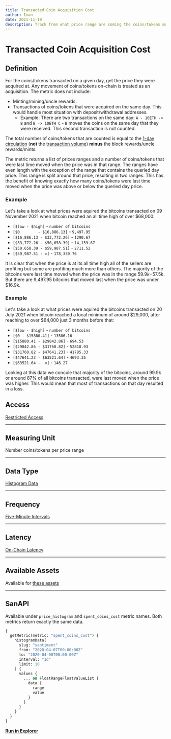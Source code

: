 ```yaml
---
title: Transacted Coin Acquisition Cost
author: Ivan
date: 2021-11-19
description: Track from what price range are coming the coins/tokens moved on a given day
---
```

# Transacted Coin Acquisition Cost

## Definition

For the coins/tokens transacted on a given day, get the price they were acquired
at. Any movement of coins/tokens on-chain is treated as an acquisition. The
metric does not include:

- Minting/mining/uncle rewards.
- Transactions of coins/tokens that were acquired on the same day. This would
  handle most situation with deposit/withdrawal addresses.
  - Example: There are two transactions on the same day: `A - 10ETH -> B` and `B
    -> 10ETH C` - `B` moves the coins on the same day that they were received.
    This second transaction is not counted.

The total number of coins/tokens that are counted is equal to the [1-day
circulation](/metrics/circulation) (**not** the [transaction
volume](/metrics/transaction-volume)) **minus** the block rewards/uncle
rewards/mints.

The metric returns a list of prices ranges and a number of coins/tokens that
were last time moved when the price was in that range. The ranges have even
length with the exception of the range that contains the queried day price. This
range is split around that price, resulting in two ranges. This has the benefit
of knowing exactly how many coins/tokens were last time moved when the price was
above or below the queried day price.

### Example

Let's take a look at what prices were aquired the bitcoins transacted on 09 November 2021 when bitcoin reached an all time high of over $68,000:

- `[$low - $high]` - `number of bitcoins`
- `[$0        - $16,886.13]` - ` 9,497.95 `
- `[$16,886.13 - $33,772.26]` - `1290.67`
- `[$33,772.26 - $50,658.39]` - `14,159.67`
- `[$50,658.39 - $59,987.51]` - `2711.52`
- `[$59,987.51 - ∞]` - `178,339.76`

It is clear that when the price is at its all time high all of the sellers are profiting but some are profiting much more than others. The majority of the bitcoins were last time moved when the price was in the range $59.9k-$57.5k. But there are 9,497.95 bitcoins that moved last when the price was under $16.9k.

### Example

Let's take a look at what prices were aquired the bitcoins transacted on 20 July 2021 when bitcoin reached a local minimum of around $29,000, after reaching to over $64,000 just 3 months before that:
- `[$low - $high]` - `number of bitcoins`
- `[$0 - $15880.41]` -  `13586.16`
- `[$15880.41 - $29842.86]` -  `694.53`
- `[$29842.86 - $31760.82]` -  `52818.93`
- `[$31760.82 - $47641.23]` -  `41785.33`
- `[$47641.23 - $63521.64]` -  `4693.35`
- `[$63521.64 -  ∞]` - `146.27`

Looking at this data we concule that majority of the bitcoins, around 99.9k or around 87% of all bitcoins transacted, were last moved when the price was higher. This would mean that most of transactions on that day resulted in a loss.

## Access

[Restricted Access](/metrics/details/access#restricted-access)

---

## Measuring Unit

Number coins/tokens per price range

---

## Data Type

[Histogram Data](/metrics/details/data-type#histogram-data)

---

## Frequency

[Five-Minute Intervals](/metrics/details/frequency#five-minute-frequency)

---

## Latency

[On-Chain Latency](/metrics/details/latency#on-chain-latency)

---

## Available Assets

Available for [these assets](<https://api.santiment.net/graphiql?query=%7B%0A%20%20getMetric(metric%3A%20%22price_histogram%22)%20%7B%0A%20%20%20%20metadata%20%7B%0A%20%20%20%20%20%20availableSlugs%0A%20%20%20%20%7D%0A%20%20%7D%0A%7D%0A>)

---

## SanAPI

Available under `price_histogram` and `spent_coins_cost` metric names. Both metrics return exactly the same data.

```graphql
{
  getMetric(metric: "spent_coins_cost") {
    histogramData(
      slug: "santiment"
      from: "2020-04-07T00:00:00Z"
      to: "2020-04-08T00:00:00Z"
      interval: "1d"
      limit: 10
    ) {
      values {
        ... on FloatRangeFloatValueList {
          data {
            range
            value
          }
        }
      }
    }
  }
}
```

**[Run in Explorer](<https://api.santiment.net/graphiql?variables=&query=%7B%0A%20%20getMetric(metric%3A%20%22price_histogram%22)%20%7B%0A%20%20%20%20histogramData(%0A%20%20%20%20%20%20slug%3A%20%22santiment%22%0A%20%20%20%20%20%20from%3A%20%222020-04-07T00%3A00%3A00Z%22%0A%20%20%20%20%20%20to%3A%20%222020-04-08T00%3A00%3A00Z%22%0A%20%20%20%20%20%20interval%3A%20%221d%22%0A%20%20%20%20%20%20limit%3A%2010%0A%20%20%20%20)%20%7B%0A%20%20%20%20%20%20values%20%7B%0A%20%20%20%20%20%20%20%20...%20on%20FloatRangeFloatValueList%20%7B%0A%20%20%20%20%20%20%20%20%20%20data%20%7B%0A%20%20%20%20%20%20%20%20%20%20%20%20range%0A%20%20%20%20%20%20%20%20%20%20%20%20value%0A%20%20%20%20%20%20%20%20%20%20%7D%0A%20%20%20%20%20%20%20%20%7D%0A%20%20%20%20%20%20%7D%0A%20%20%20%20%7D%0A%20%20%7D%0A%7D>)**
